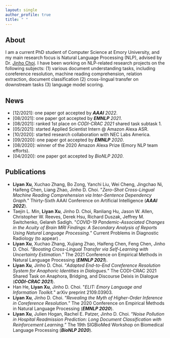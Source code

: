 ```yaml
---
layout: single
author_profile: true
title: " "
---
```


## About

I am a current PhD student of Computer Science at Emory University, and my main research focus is Natural Language
Processing (NLP), advised by Dr. [Jinho Choi](http://www.mathcs.emory.edu/~choi/home.html). I have been working on NLP-related research projects on the following subjects: (1) various document understanding tasks, including coreference
resolution, machine reading comprehension, relation extraction, document classification (2) cross-lingual transfer on downstream tasks (3) language model scoring.

## News

* \[12/2021\]: one paper got accepted by ***AAAI** 2022*.
* \[08/2021\]: one paper got accepted by ***EMNLP** 2021*.
* \[08/2021\]: ranked 1st place on *CODI-CRAC 2021* shared task subtask 1.
* \[05/2021\]: started Applied Scientist Intern @ Amazon Alexa ASR.
* \[10/2020\]: started research collaboration with NEC Labs America.
* \[09/2020\]: one paper got accepted by ***EMNLP** 2020*.
* \[08/2020\]: winner of the 2020 Amazon Alexa Prize (Emory NLP team efforts).
* \[04/2020\]: one paper got accepted by *BioNLP 2020*.

## Publications

* **Liyan Xu**, Xuchao Zhang, Bo Zong, Yanchi Liu, Wei Cheng, Jingchao Ni, Haifeng Chen, Liang Zhao, Jinho D. Choi. "*Zero-Shot Cross-Lingual Machine Reading Comprehension via Inter-Sentence Dependency Graph.*" Thirty-Sixth AAAI Conference on Artificial Intelligence (***AAAI 2022***).
* Taejin L. Min, **Liyan Xu**, Jinho D. Choi, Ranliang Hu, Jason W. Allen, Christopher W. Reeves, Derek Hsu, Richard Duszak,
  Jeffrey M. Switchenko, Gelareh Sadigh. "*COVID-19 Pandemic-Associated Changes in the Acuity of Brain MRI Findings: A
  Secondary Analysis of Reports Using Natural Language Processing.*" Current Problems in Diagnostic Radiology (to appear)
  .
* **Liyan Xu**, Xuchao Zhang, Xujiang Zhao, Haifeng Chen, Feng Chen, Jinho D. Choi. “*Boosting Cross-Lingual Transfer via
  Self-Learning with Uncertainty Estimation.*” The 2021 Conference on Empirical Methods in Natural
  Language Processing (***EMNLP 2021***).
* **Liyan Xu**, Jinho D. Choi. “*Adapted End-to-End Coreference Resolution System for Anaphoric Identities in Dialogues.*”
  The CODI-CRAC 2021 Shared Task on Anaphora, Bridging, and Discourse Deixis in Dialogue (***CODI-CRAC 2021***).
* Han He, **Liyan Xu**, Jinho D. Choi. "*ELIT: Emory Language and Information Toolkit.*" arXiv preprint 2109.03903.
* **Liyan Xu**, Jinho D. Choi. “*Revealing the Myth of Higher-Order Inference in Coreference Resolution.*” The
  2020 Conference on Empirical Methods in Natural Language Processing (***EMNLP 2020***).
* **Liyan Xu**, Julien Hogan, Rachel E. Patzer, Jinho D. Choi. “*Noise Pollution in Hospital Readmission Prediction: Long
  Document Classification with Reinforcement Learning.*” The 19th SIGBioMed Workshop on Biomedical
  Language Processing (***BioNLP 2020***).
